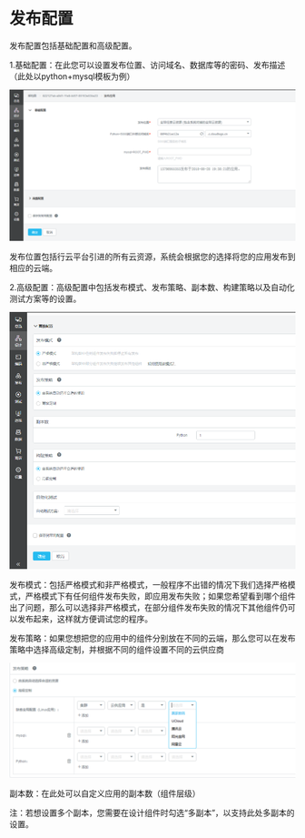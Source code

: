 # 发布配置

发布配置包括基础配置和高级配置。

1.基础配置：在此您可以设置发布位置、访问域名、数据库等的密码、发布描述（此处以python+mysql模板为例）

![](/assets/import17.png)

发布位置包括行云平台引进的所有云资源，系统会根据您的选择将您的应用发布到相应的云端。

2.高级配置：高级配置中包括发布模式、发布策略、副本数、构建策略以及自动化测试方案等的设置。

![](/assets/import18.png)

发布模式：包括严格模式和非严格模式，一般程序不出错的情况下我们选择严格模式，严格模式下有任何组件发布失败，即应用发布失败；如果您希望看到哪个组件出了问题，那么可以选择非严格模式，在部分组件发布失败的情况下其他组件仍可以发布起来，这样就方便调试您的程序。

发布策略：如果您想把您的应用中的组件分别放在不同的云端，那么您可以在发布策略中选择高级定制，并根据不同的组件设置不同的云供应商

![](/assets/import19.png)

副本数：在此处可以自定义应用的副本数（组件层级）

注：若想设置多个副本，您需要在设计组件时勾选“多副本”，以支持此处多副本的设置。

